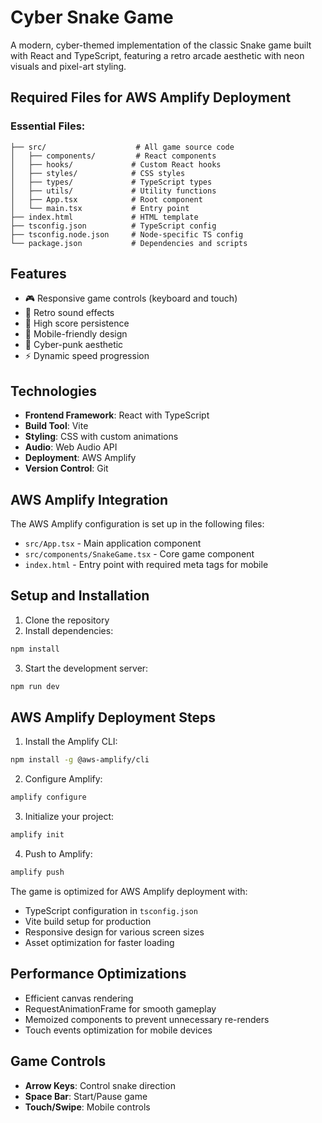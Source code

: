 # Cyber Snake Game

A modern, cyber-themed implementation of the classic Snake game built with React and TypeScript, featuring a retro arcade aesthetic with neon visuals and pixel-art styling.

## Required Files for AWS Amplify Deployment

### Essential Files:
```
├── src/                    # All game source code
│   ├── components/         # React components
│   ├── hooks/             # Custom React hooks
│   ├── styles/            # CSS styles
│   ├── types/             # TypeScript types
│   ├── utils/             # Utility functions
│   ├── App.tsx            # Root component
│   └── main.tsx           # Entry point
├── index.html             # HTML template
├── tsconfig.json          # TypeScript config
├── tsconfig.node.json     # Node-specific TS config
└── package.json           # Dependencies and scripts
```


## Features

- 🎮 Responsive game controls (keyboard and touch)
- 🎵 Retro sound effects
- 💾 High score persistence
- 📱 Mobile-friendly design
- 🎨 Cyber-punk aesthetic
- ⚡ Dynamic speed progression

## Technologies

- **Frontend Framework**: React with TypeScript
- **Build Tool**: Vite
- **Styling**: CSS with custom animations
- **Audio**: Web Audio API
- **Deployment**: AWS Amplify
- **Version Control**: Git

## AWS Amplify Integration

The AWS Amplify configuration is set up in the following files:
- `src/App.tsx` - Main application component
- `src/components/SnakeGame.tsx` - Core game component
- `index.html` - Entry point with required meta tags for mobile

## Setup and Installation

1. Clone the repository
2. Install dependencies:
```bash
npm install
```
3. Start the development server:
```bash
npm run dev
```

## AWS Amplify Deployment Steps

1. Install the Amplify CLI:
```bash
npm install -g @aws-amplify/cli
```

2. Configure Amplify:
```bash
amplify configure
```

3. Initialize your project:
```bash
amplify init
```

4. Push to Amplify:
```bash
amplify push
```

The game is optimized for AWS Amplify deployment with:
- TypeScript configuration in `tsconfig.json`
- Vite build setup for production
- Responsive design for various screen sizes
- Asset optimization for faster loading

## Performance Optimizations

- Efficient canvas rendering
- RequestAnimationFrame for smooth gameplay
- Memoized components to prevent unnecessary re-renders
- Touch events optimization for mobile devices

## Game Controls

- **Arrow Keys**: Control snake direction
- **Space Bar**: Start/Pause game
- **Touch/Swipe**: Mobile controls
